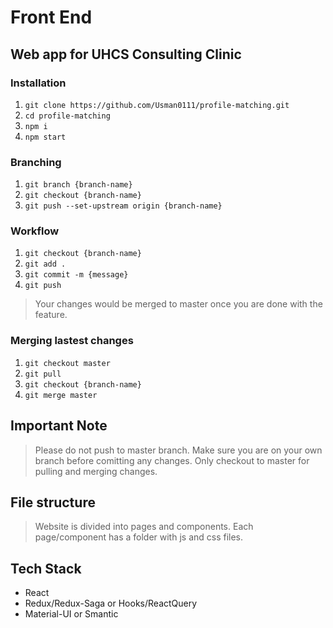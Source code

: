 # Front End

## Web app for UHCS Consulting Clinic

### Installation

1. `git clone https://github.com/Usman0111/profile-matching.git`
2. `cd profile-matching`
3. `npm i`
4. `npm start`

### Branching

1. `git branch {branch-name}`
2. `git checkout {branch-name}`
3. `git push --set-upstream origin {branch-name}`

### Workflow

1. `git checkout {branch-name}`
2. `git add .`
3. `git commit -m {message}`
4. `git push`

> Your changes would be merged to master once you are done with the feature.

### Merging lastest changes

1. `git checkout master`
2. `git pull`
3. `git checkout {branch-name}`
4. `git merge master`

## Important Note

> Please do not push to master branch. Make sure you are on your own branch before comitting any changes. Only checkout to master for pulling and merging changes.

## File structure

> Website is divided into pages and components. Each page/component has a folder with js and css files.

## Tech Stack

- React
- Redux/Redux-Saga or Hooks/ReactQuery
- Material-UI or Smantic
